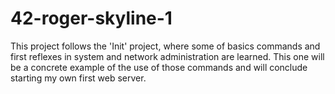 # 42-roger-skyline-1
This project follows the 'Init' project, where some of basics commands and first reflexes in system and network administration are learned. This one will be a concrete example of the use of those commands and will conclude starting my own first web server. 
